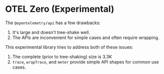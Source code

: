 # OTEL Zero (Experimental)

The `@opentelemetry/api` has a few drawbacks:

1. It's large and doesn't tree-shake well.
2. The APIs are inconvenient for simple cases and often require wrapping.

This experimental library tries to address both of these issues:

1. The complete (prior to tree-shaking) size is 3.3K
2. `trace`, `wrapTrace`, and `meter` provide simple API shapes for common use cases.
